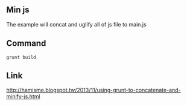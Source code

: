 Min js
------
The example will concat and uglify all of js file to main.js

## Command 

`grunt build`

## Link 

http://hamisme.blogspot.tw/2013/11/using-grunt-to-concatenate-and-minify-js.html

